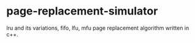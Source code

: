 # page-replacement-simulator
lru and its variations, fifo, lfu, mfu page replacement algorithm written in c++.
